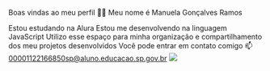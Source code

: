 Boas vindas ao meu perfil 💙💙
Meu nome é Manuela Gonçalves Ramos

Estou estudando na Alura
Estou me desenvolvendo na linguagem JavaScript
Utilizo esse espaço para minha organização e compartilhamento dos meu projetos desenvolvidos
Você pode entrar em contato comigo 📫
00001122166850sp@aluno.educacao.sp.gov.br
![](https://media.tenor.com/Sn8AIo_NeKMAAAAi/seraphine-league-of-legends.gif)
